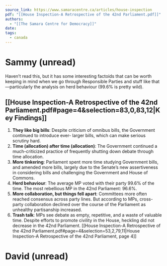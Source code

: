 ```yaml
---
source_link: https://www.samaracentre.ca/articles/house-inspection
pdf: "[[House Inspection-A Retrospective of the 42nd Parliament.pdf]]"
authors:
  - "[[The Samara Centre for Democracy]]"
date: 
tags:
  - canada
---
```

# Sammy (unread)
Haven’t read this, but it has some interesting factoids that can be worth keeping in mind when we go through Responsible Parties and stuff like that—particularly the analysis on herd behaviour (99.6% is pretty wild).
## [[House Inspection-A Retrospective of the 42nd Parliament.pdf#page=4&selection=83,0,83,12|Key Findings]]
1. **They like big bills**: Despite criticism of omnibus bills, the Government continued to introduce ever- larger bills, which can make serious scrutiny hard.
2. **Time (allocation) after time (allocation)**: The Government continued a much-criticized practice of frequently shutting down debate through time allocation.
3. **More tinkering**: Parliament spent more time studying Government bills, and amended more bills, largely due to the Senate’s new assertiveness in considering bills and challenging the Government and House of Commons.
4. **Herd behaviour**: The average MP voted with their party 99.6% of the time. The most rebellious MP in the 42nd Parliament: 96.6%.
5. **More collaboration, but things fell apart**: Committees more often reached consensus across party lines. But according to MPs, cross-party collaboration declined over the course of the Parliament as unhealthy partisanship increased.
6. **Trash talk**: MPs see debate as empty, repetitive, and a waste of valuable time. Despite efforts to promote civility in the House, heckling did not decrease in the 42nd Parliament.
[[House Inspection-A Retrospective of the 42nd Parliament.pdf#page=4&selection=53,2,79,11|House Inspection-A Retrospective of the 42nd Parliament, page 4]]

# David (unread)

